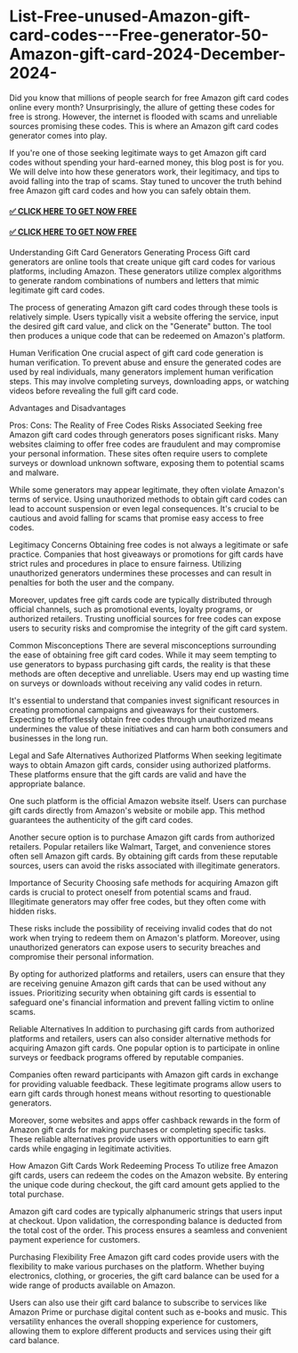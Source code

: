 # List-Free-unused-Amazon-gift-card-codes---Free-generator-50-Amazon-gift-card-2024-December-2024-

Did you know that millions of people search for free Amazon gift card codes online every month? Unsurprisingly, the allure of getting these codes for free is strong. However, the internet is flooded with scams and unreliable sources promising these codes. This is where an Amazon gift card codes generator comes into play.

If you're one of those seeking legitimate ways to get Amazon gift card codes without spending your hard-earned money, this blog post is for you. We will delve into how these generators work, their legitimacy, and tips to avoid falling into the trap of scams. Stay tuned to uncover the truth behind free Amazon gift card codes and how you can safely obtain them.


#### [✅ CLICK HERE TO GET NOW FREE](https://rnap.xyz/allgift/)

#### [✅ CLICK HERE TO GET NOW FREE](https://rnap.xyz/allgift/)


Understanding Gift Card Generators
Generating Process
Gift card generators are online tools that create unique gift card codes for various platforms, including Amazon. These generators utilize complex algorithms to generate random combinations of numbers and letters that mimic legitimate gift card codes.

The process of generating Amazon gift card codes through these tools is relatively simple. Users typically visit a website offering the service, input the desired gift card value, and click on the "Generate" button. The tool then produces a unique code that can be redeemed on Amazon's platform.

Human Verification
One crucial aspect of gift card code generation is human verification. To prevent abuse and ensure the generated codes are used by real individuals, many generators implement human verification steps. This may involve completing surveys, downloading apps, or watching videos before revealing the full gift card code.

Advantages and Disadvantages

Pros:
Cons:
The Reality of Free Codes
Risks Associated
Seeking free Amazon gift card codes through generators poses significant risks. Many websites claiming to offer free codes are fraudulent and may compromise your personal information. These sites often require users to complete surveys or download unknown software, exposing them to potential scams and malware.

While some generators may appear legitimate, they often violate Amazon's terms of service. Using unauthorized methods to obtain gift card codes can lead to account suspension or even legal consequences. It's crucial to be cautious and avoid falling for scams that promise easy access to free codes.

Legitimacy Concerns
Obtaining free codes is not always a legitimate or safe practice. Companies that host giveaways or promotions for gift cards have strict rules and procedures in place to ensure fairness. Utilizing unauthorized generators undermines these processes and can result in penalties for both the user and the company.

Moreover, updates free gift cards code are typically distributed through official channels, such as promotional events, loyalty programs, or authorized retailers. Trusting unofficial sources for free codes can expose users to security risks and compromise the integrity of the gift card system.

Common Misconceptions
There are several misconceptions surrounding the ease of obtaining free gift card codes. While it may seem tempting to use generators to bypass purchasing gift cards, the reality is that these methods are often deceptive and unreliable. Users may end up wasting time on surveys or downloads without receiving any valid codes in return.

It's essential to understand that companies invest significant resources in creating promotional campaigns and giveaways for their customers. Expecting to effortlessly obtain free codes through unauthorized means undermines the value of these initiatives and can harm both consumers and businesses in the long run.

Legal and Safe Alternatives
Authorized Platforms
When seeking legitimate ways to obtain Amazon gift cards, consider using authorized platforms. These platforms ensure that the gift cards are valid and have the appropriate balance.

One such platform is the official Amazon website itself. Users can purchase gift cards directly from Amazon's website or mobile app. This method guarantees the authenticity of the gift card codes.

Another secure option is to purchase Amazon gift cards from authorized retailers. Popular retailers like Walmart, Target, and convenience stores often sell Amazon gift cards. By obtaining gift cards from these reputable sources, users can avoid the risks associated with illegitimate generators.

Importance of Security
Choosing safe methods for acquiring Amazon gift cards is crucial to protect oneself from potential scams and fraud. Illegitimate generators may offer free codes, but they often come with hidden risks.

These risks include the possibility of receiving invalid codes that do not work when trying to redeem them on Amazon's platform. Moreover, using unauthorized generators can expose users to security breaches and compromise their personal information.

By opting for authorized platforms and retailers, users can ensure that they are receiving genuine Amazon gift cards that can be used without any issues. Prioritizing security when obtaining gift cards is essential to safeguard one's financial information and prevent falling victim to online scams.

Reliable Alternatives
In addition to purchasing gift cards from authorized platforms and retailers, users can also consider alternative methods for acquiring Amazon gift cards. One popular option is to participate in online surveys or feedback programs offered by reputable companies.

Companies often reward participants with Amazon gift cards in exchange for providing valuable feedback. These legitimate programs allow users to earn gift cards through honest means without resorting to questionable generators.

Moreover, some websites and apps offer cashback rewards in the form of Amazon gift cards for making purchases or completing specific tasks. These reliable alternatives provide users with opportunities to earn gift cards while engaging in legitimate activities.


How Amazon Gift Cards Work
Redeeming Process
To utilize free Amazon gift cards, users can redeem the codes on the Amazon website. By entering the unique code during checkout, the gift card amount gets applied to the total purchase.

Amazon gift card codes are typically alphanumeric strings that users input at checkout. Upon validation, the corresponding balance is deducted from the total cost of the order. This process ensures a seamless and convenient payment experience for customers.

Purchasing Flexibility
Free Amazon gift card codes provide users with the flexibility to make various purchases on the platform. Whether buying electronics, clothing, or groceries, the gift card balance can be used for a wide range of products available on Amazon.

Users can also use their gift card balance to subscribe to services like Amazon Prime or purchase digital content such as e-books and music. This versatility enhances the overall shopping experience for customers, allowing them to explore different products and services using their gift card balance.

